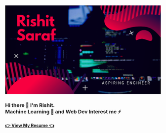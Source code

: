 <a href = "https://rishitsaraf.me"> <img src = "./profile_banner.png"> </a> <br>
<h3>Hi there 👋 I'm Rishit. <br>
Machine Learning 🤖 and Web Dev Interest me ⚡️<br>
<h4><a href = "https://drive.google.com/file/d/1vLoizWQj4XgryWQwFdrP9LfTgOU3-DAz/view?usp=sharing" target = "_blank"> 👉 View My Resume 👈 </a>


